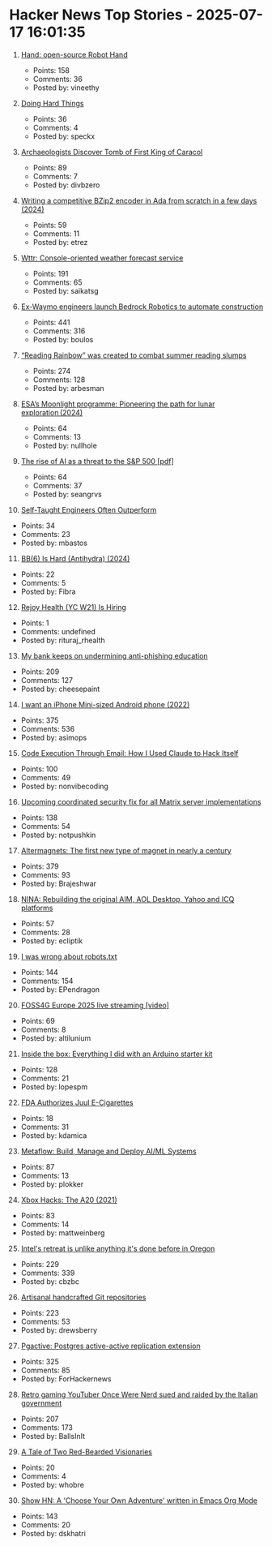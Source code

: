 # Hacker News Top Stories - 2025-07-17 16:01:35

1. [Hand: open-source Robot Hand](https://github.com/pollen-robotics/AmazingHand)
   - Points: 158
   - Comments: 36
   - Posted by: vineethy

2. [Doing Hard Things](https://parv.bearblog.dev/kayaking/)
   - Points: 36
   - Comments: 4
   - Posted by: speckx

3. [Archaeologists Discover Tomb of First King of Caracol](https://uh.edu/news-events/stories/2025/july/07102025-caracol-chase-discovery-maya-ruler.php)
   - Points: 89
   - Comments: 7
   - Posted by: divbzero

4. [Writing a competitive BZip2 encoder in Ada from scratch in a few days (2024)](https://gautiersblog.blogspot.com/2024/11/writing-bzip2-encoder-in-ada-from.html)
   - Points: 59
   - Comments: 11
   - Posted by: etrez

5. [Wttr: Console-oriented weather forecast service](https://github.com/chubin/wttr.in)
   - Points: 191
   - Comments: 65
   - Posted by: saikatsg

6. [Ex-Waymo engineers launch Bedrock Robotics to automate construction](https://techcrunch.com/2025/07/16/ex-waymo-engineers-launch-bedrock-robotics-with-80m-to-automate-construction/)
   - Points: 441
   - Comments: 316
   - Posted by: boulos

7. [“Reading Rainbow” was created to combat summer reading slumps](https://www.smithsonianmag.com/smithsonian-institution/to-combat-summer-reading-slumps-this-timeless-childrens-television-show-tried-to-bridge-the-literacy-gap-with-the-magic-of-stories-180986984/)
   - Points: 274
   - Comments: 128
   - Posted by: arbesman

8. [ESA’s Moonlight programme: Pioneering the path for lunar exploration (2024)](https://www.esa.int/Applications/Connectivity_and_Secure_Communications/ESA_s_Moonlight_programme_Pioneering_the_path_for_lunar_exploration)
   - Points: 64
   - Comments: 13
   - Posted by: nullhole

9. [The rise of AI as a threat to the S&P 500 [pdf]](https://autonomy.work/wp-content/uploads/2025/07/Sp-500-capital-at-risk_-3.pdf)
   - Points: 64
   - Comments: 37
   - Posted by: seangrvs

10. [Self-Taught Engineers Often Outperform](https://michaelbastos.com/blog/why-self-taught-engineers-often-outperform)
   - Points: 34
   - Comments: 23
   - Posted by: mbastos

11. [BB(6) Is Hard (Antihydra) (2024)](https://www.sligocki.com//2024/07/06/bb-6-2-is-hard.html)
   - Points: 22
   - Comments: 5
   - Posted by: Fibra

12. [Rejoy Health (YC W21) Is Hiring](https://www.ycombinator.com/companies/rejoy-health/jobs/DCsxNgv-software-engineer)
   - Points: 1
   - Comments: undefined
   - Posted by: rituraj_rhealth

13. [My bank keeps on undermining anti-phishing education](http://moritz-mander.de/blog/my_bank_keeps_on_undermining_anti-phishing_education/)
   - Points: 209
   - Comments: 127
   - Posted by: cheesepaint

14. [I want an iPhone Mini-sized Android phone (2022)](https://smallandroidphone.com/)
   - Points: 375
   - Comments: 536
   - Posted by: asimops

15. [Code Execution Through Email: How I Used Claude to Hack Itself](https://www.pynt.io/blog/llm-security-blogs/code-execution-through-email-how-i-used-claude-mcp-to-hack-itself)
   - Points: 100
   - Comments: 49
   - Posted by: nonvibecoding

16. [Upcoming coordinated security fix for all Matrix server implementations](https://matrix.org/blog/2025/07/security-predisclosure/)
   - Points: 138
   - Comments: 54
   - Posted by: notpushkin

17. [Altermagnets: The first new type of magnet in nearly a century](https://www.newscientist.com/article/2487013-weve-discovered-a-new-kind-of-magnetism-what-can-we-do-with-it/)
   - Points: 379
   - Comments: 93
   - Posted by: Brajeshwar

18. [NINA: Rebuilding the original AIM, AOL Desktop, Yahoo and ICQ platforms](https://nina.chat/)
   - Points: 57
   - Comments: 28
   - Posted by: ecliptik

19. [I was wrong about robots.txt](https://evgeniipendragon.com/posts/i-was-wrong-about-robots-txt/)
   - Points: 144
   - Comments: 154
   - Posted by: EPendragon

20. [FOSS4G Europe 2025 live streaming [video]](https://2025.europe.foss4g.org/livestream/)
   - Points: 69
   - Comments: 8
   - Posted by: altilunium

21. [Inside the box: Everything I did with an Arduino starter kit](https://lopespm.com/hardware/2025/07/15/arduino.html)
   - Points: 128
   - Comments: 21
   - Posted by: lopespm

22. [FDA Authorizes Juul E-Cigarettes](https://www.wsj.com/business/fda-authorizes-juul-e-cigarettes-6ad37963)
   - Points: 18
   - Comments: 31
   - Posted by: kdamica

23. [Metaflow: Build, Manage and Deploy AI/ML Systems](https://github.com/Netflix/metaflow)
   - Points: 87
   - Comments: 13
   - Posted by: plokker

24. [Xbox Hacks: The A20 (2021)](https://connortumbleson.com/2021/07/19/the-xbox-and-a20-line/)
   - Points: 83
   - Comments: 14
   - Posted by: mattweinberg

25. [Intel's retreat is unlike anything it's done before in Oregon](https://www.oregonlive.com/silicon-forest/2025/07/intels-retreat-is-unlike-anything-its-done-before-in-oregon.html)
   - Points: 229
   - Comments: 339
   - Posted by: cbzbc

26. [Artisanal handcrafted Git repositories](https://drew.silcock.dev/blog/artisanal-git/)
   - Points: 223
   - Comments: 53
   - Posted by: drewsberry

27. [Pgactive: Postgres active-active replication extension](https://github.com/aws/pgactive)
   - Points: 325
   - Comments: 85
   - Posted by: ForHackernews

28. [Retro gaming YouTuber Once Were Nerd sued and raided by the Italian government](https://www.androidauthority.com/once-were-nerd-youtuber-copyright-lawsuit-3577995/)
   - Points: 207
   - Comments: 173
   - Posted by: BallsInIt

29. [A Tale of Two Red-Bearded Visionaries](https://nemanjatrifunovic.substack.com/p/a-tale-of-two-red-bearded-visionaries)
   - Points: 20
   - Comments: 4
   - Posted by: whobre

30. [Show HN: A 'Choose Your Own Adventure' written in Emacs Org Mode](https://tendollaradventure.com/sample/)
   - Points: 143
   - Comments: 20
   - Posted by: dskhatri

